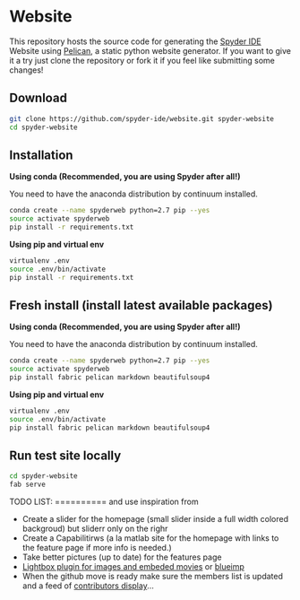 Website
=======

This repository hosts the source code for generating the [Spyder IDE](http://spyder-ide.org) Website using [Pelican](http://getpelican.com), a static python website generator. If you want to give it a try just clone the repository or fork it if you feel like submitting some changes!

Download 
--------
```bash
git clone https://github.com/spyder-ide/website.git spyder-website
cd spyder-website
```

Installation
------------

**Using conda (Recommended, you are using Spyder after all!)**

You need to have the anaconda distribution by continuum installed.

```bash
conda create --name spyderweb python=2.7 pip --yes 
source activate spyderweb
pip install -r requirements.txt
```

**Using pip and virtual env**

```bash
virtualenv .env
source .env/bin/activate
pip install -r requirements.txt
```

Fresh install (install latest available packages)
-------------------------------------------------

**Using conda (Recommended, you are using Spyder after all!)**

You need to have the anaconda distribution by continuum installed.

```bash
conda create --name spyderweb python=2.7 pip --yes
source activate spyderweb
pip install fabric pelican markdown beautifulsoup4
```

**Using pip and virtual env**

```bash
virtualenv .env
source .env/bin/activate
pip install fabric pelican markdown beautifulsoup4
```

Run test site locally
---------------------

```bash
cd spyder-website
fab serve
```

TODO LIST:
========== and use inspiration from 
* Create a slider for the homepage (small slider inside a full width colored backgroud) but sliderr only on the righr
* Create a Capabilitirws (a la matlab site for the homepage with links to the feature page if more info is needed.)
* Take better pictures (up to date) for the features page
* [Lightbox plugin for images and embeded movies](http://ashleydw.github.io/lightbox/#single-image) or [blueimp](https://github.com/blueimp/Bootstrap-Image-Gallery)
* When the github move is ready make sure the members list is updated and a feed of [contributors display](http://brackets.io/contribute.html)...


